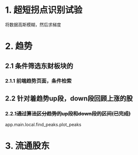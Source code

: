 # 1. 超短拐点识别试验
将数据高斯模糊，然后求梯度

# 2. 趋势

## 2.1 条件筛选东财板块的

### 2.1.1 前端趋势页面，条件检索

## 2.2 针对着趋势up段，down段回顾上涨的股

### 2.2.1~~通过算法区分趋势的up段和down段的区间(已完成)~~

app.main.local.find_peaks.plot_peaks

# 3. 流通股东
